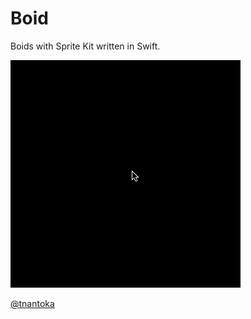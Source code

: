 Boid
====

Boids with Sprite Kit written in Swift.

![](boid.gif)

[@tnantoka](https://twitter.com/tnantoka)

